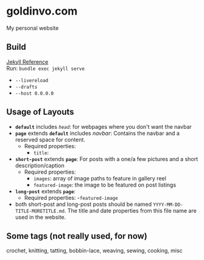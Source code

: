 # goldinvo.com
My personal website 

## Build
[Jekyll Reference](https://jekyllrb.com/docs/)  
Run: `bundle exec jekyll serve`  
- `--livereload`
- `--drafts`
- `--host 0.0.0.0`

## Usage of Layouts
- **`default`** includes *`head`*: for webpages where you don't want the navbar
- **`page`** extends **`default`** includes *navbar*: Contains the navbar and a reserved space for content.
    - Required properties:
        - `title`:
- **`short-post`** extends **`page`**: For posts with a one/a few pictures and a short description/caption
    - Required properties:
        - `images`: array of image paths to feature in gallery reel
        - `featured-image`: the image to be featured on post listings
- **`long-post`** extends **`page`**:
    - Required properties:
        -`featured-image`
- both short-post and long-post posts should be named `YYYY-MM-DD-TITLE-MORETITLE.md`. The title and date properties from this file name are used in the website.

## Some tags (not really used, for now)
crochet, knitting, tatting, bobbin-lace, weaving, sewing, cooking, misc






